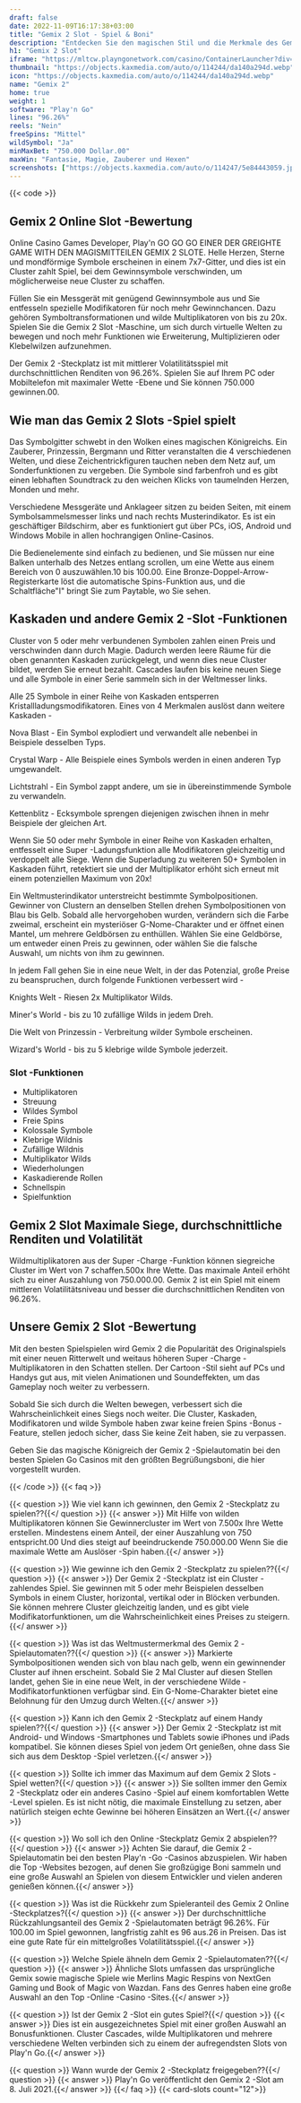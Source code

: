 ```yaml
---
draft: false
date: 2022-11-09T16:17:38+03:00
title: "Gemix 2 Slot - Spiel & Boni"
description: "Entdecken Sie den magischen Stil und die Merkmale des Gemix 2 Online Slot mit unserem vollständigen Bewertungen. Wir behandeln das Gameplay und wo Sie die besten Casino -Boni finden können."
h1: "Gemix 2 Slot"
iframe: "https://mltcw.playngonetwork.com/casino/ContainerLauncher?div=game-container-game-313984&gid=gemix2&lang=en_EN&pid=124&ticket=practice&practice=1&demo=2&embedmode=iframe&origin=&channel=desktop&callback=cms.widget.Game.externalEventHandler"
thumbnail: "https://objects.kaxmedia.com/auto/o/114244/da140a294d.webp"
icon: "https://objects.kaxmedia.com/auto/o/114244/da140a294d.webp"
name: "Gemix 2"
home: true
weight: 1
software: "Play'n Go"
lines: "96.26%"
reels: "Nein"
freeSpins: "Mittel"
wildSymbol: "Ja"
minMaxBet: "750.000 Dollar.00"
maxWin: "Fantasie, Magie, Zauberer und Hexen"
screenshots: ["https://objects.kaxmedia.com/auto/o/114247/5e84443059.jpeg"]
---
```


{{< code >}}<h2>Gemix 2 Online Slot -Bewertung</h2><p>Online Casino Games Developer, Play'n GO GO GO EINER DER GREIGHTE GAME WITH DEN MAGISMITTEILEN GEMIX 2 SLOTE. Helle Herzen, Sterne und mondförmige Symbole erscheinen in einem 7x7-Gitter, und dies ist ein Cluster zahlt Spiel, bei dem Gewinnsymbole verschwinden, um möglicherweise neue Cluster zu schaffen.</p><p>Füllen Sie ein Messgerät mit genügend Gewinnsymbole aus und Sie entfesseln spezielle Modifikatoren für noch mehr Gewinnchancen. Dazu gehören Symboltransformationen und wilde Multiplikatoren von bis zu 20x. Spielen Sie die Gemix 2 Slot -Maschine, um sich durch virtuelle Welten zu bewegen und noch mehr Funktionen wie Erweiterung, Multiplizieren oder Klebelwilzen aufzunehmen.</p><p>Der Gemix 2 -Steckplatz ist mit mittlerer Volatilitätsspiel mit durchschnittlichen Renditen von 96.26%. Spielen Sie auf Ihrem PC oder Mobiltelefon mit maximaler Wette -Ebene und Sie können 750.000 gewinnen.00.</p><h2>Wie man das Gemix 2 Slots -Spiel spielt</h2><p>Das Symbolgitter schwebt in den Wolken eines magischen Königreichs. Ein Zauberer, Prinzessin, Bergmann und Ritter veranstalten die 4 verschiedenen Welten, und diese Zeichentrickfiguren tauchen neben dem Netz auf, um Sonderfunktionen zu vergeben. Die Symbole sind farbenfroh und es gibt einen lebhaften Soundtrack zu den weichen Klicks von taumelnden Herzen, Monden und mehr.</p><p>Verschiedene Messgeräte und Anklageer sitzen zu beiden Seiten, mit einem Symbolsammelsmesser links und nach rechts Musterindikator. Es ist ein geschäftiger Bildschirm, aber es funktioniert gut über PCs, iOS, Android und Windows Mobile in allen hochrangigen Online-Casinos.</p><p>Die Bedienelemente sind einfach zu bedienen, und Sie müssen nur eine Balken unterhalb des Netzes entlang scrollen, um eine Wette aus einem Bereich von 0 auszuwählen.10 bis 100.00. Eine Bronze-Doppel-Arrow-Registerkarte löst die automatische Spins-Funktion aus, und die Schaltfläche"I" bringt Sie zum Paytable, wo Sie sehen.</p><h2>Kaskaden und andere Gemix 2 -Slot -Funktionen</h2><p>Cluster von 5 oder mehr verbundenen Symbolen zahlen einen Preis und verschwinden dann durch Magie. Dadurch werden leere Räume für die oben genannten Kaskaden zurückgelegt, und wenn dies neue Cluster bildet, werden Sie erneut bezahlt. Cascades laufen bis keine neuen Siege und alle Symbole in einer Serie sammeln sich in der Weltmesser links.</p><p>Alle 25 Symbole in einer Reihe von Kaskaden entsperren Kristallladungsmodifikatoren. Eines von 4 Merkmalen auslöst dann weitere Kaskaden -</p><p>Nova Blast - Ein Symbol explodiert und verwandelt alle nebenbei in Beispiele desselben Typs.</p><p>Crystal Warp - Alle Beispiele eines Symbols werden in einen anderen Typ umgewandelt.</p><p>Lichtstrahl - Ein Symbol zappt andere, um sie in übereinstimmende Symbole zu verwandeln.</p><p>Kettenblitz - Ecksymbole sprengen diejenigen zwischen ihnen in mehr Beispiele der gleichen Art.</p><p>Wenn Sie 50 oder mehr Symbole in einer Reihe von Kaskaden erhalten, entfesselt eine Super -Ladungsfunktion alle Modifikatoren gleichzeitig und verdoppelt alle Siege. Wenn die Superladung zu weiteren 50+ Symbolen in Kaskaden führt, retektiert sie und der Multiplikator erhöht sich erneut mit einem potenziellen Maximum von 20x!</p><p>Ein Weltmusterindikator unterstreicht bestimmte Symbolpositionen. Gewinner von Clustern an denselben Stellen drehen Symbolpositionen von Blau bis Gelb. Sobald alle hervorgehoben wurden, verändern sich die Farbe zweimal, erscheint ein mysteriöser G-Nome-Charakter und er öffnet einen Mantel, um mehrere Geldbörsen zu enthüllen. Wählen Sie eine Geldbörse, um entweder einen Preis zu gewinnen, oder wählen Sie die falsche Auswahl, um nichts von ihm zu gewinnen.</p><p>In jedem Fall gehen Sie in eine neue Welt, in der das Potenzial, große Preise zu beanspruchen, durch folgende Funktionen verbessert wird -</p><p>Knights Welt - Riesen 2x Multiplikator Wilds.</p><p>Miner's World - bis zu 10 zufällige Wilds in jedem Dreh.</p><p>Die Welt von Prinzessin - Verbreitung wilder Symbole erscheinen.</p><p>Wizard's World - bis zu 5 klebrige wilde Symbole jederzeit.</p><h3>
Slot -Funktionen</h3><ul>
<li></span>
Multiplikatoren</li>
<li></span>
Streuung</li>
<li></span>
Wildes Symbol</li>
<li></span>
Freie Spins</li>
<li></span>
Kolossale Symbole</li>
<li></span>
Klebrige Wildnis</li>
<li></span>
Zufällige Wildnis</li>
<li></span>
Multiplikator Wilds</li>
<li></span>
Wiederholungen</li>
<li></span>
Kaskadierende Rollen</li>
<li></span>
Schnellspin</li>
<li></span>
Spielfunktion</li></ul><h2>Gemix 2 Slot Maximale Siege, durchschnittliche Renditen und Volatilität</h2><p>Wildmultiplikatoren aus der Super -Charge -Funktion können siegreiche Cluster im Wert von 7 schaffen.500x Ihre Wette. Das maximale Anteil erhöht sich zu einer Auszahlung von 750.000.00. Gemix 2 ist ein Spiel mit einem mittleren Volatilitätsniveau und besser die durchschnittlichen Renditen von 96.26%.</p><h2>Unsere Gemix 2 Slot -Bewertung</h2><p>Mit den besten Spielspielen wird Gemix 2 die Popularität des Originalspiels mit einer neuen Ritterwelt und weitaus höheren Super -Charge -Multiplikatoren in den Schatten stellen. Der Cartoon -Stil sieht auf PCs und Handys gut aus, mit vielen Animationen und Soundeffekten, um das Gameplay noch weiter zu verbessern.</p><p>Sobald Sie sich durch die Welten bewegen, verbessert sich die Wahrscheinlichkeit eines Siegs noch weiter. Die Cluster, Kaskaden, Modifikatoren und wilde Symbole haben zwar keine freien Spins -Bonus -Feature, stellen jedoch sicher, dass Sie keine Zeit haben, sie zu verpassen.</p><p>Geben Sie das magische Königreich der Gemix 2 -Spielautomatin bei den besten Spielen Go Casinos mit den größten Begrüßungsboni, die hier vorgestellt wurden.</p>
{{< /code >}}
{{< faq >}}

{{< question >}} Wie viel kann ich gewinnen, den Gemix 2 -Steckplatz zu spielen??{{</ question >}}
{{< answer >}} Mit Hilfe von wilden Multiplikatoren können Sie Gewinnercluster im Wert von 7.500x Ihre Wette erstellen. Mindestens einem Anteil, der einer Auszahlung von 750 entspricht.00 Und dies steigt auf beeindruckende 750.000.00 Wenn Sie die maximale Wette am Auslöser -Spin haben.{{</ answer >}}

{{< question >}} Wie gewinne ich den Gemix 2 -Steckplatz zu spielen??{{</ question >}}
{{< answer >}} Der Gemix 2 -Steckplatz ist ein Cluster -zahlendes Spiel. Sie gewinnen mit 5 oder mehr Beispielen desselben Symbols in einem Cluster, horizontal, vertikal oder in Blöcken verbunden. Sie können mehrere Cluster gleichzeitig landen, und es gibt viele Modifikatorfunktionen, um die Wahrscheinlichkeit eines Preises zu steigern.{{</ answer >}}

{{< question >}} Was ist das Weltmustermerkmal des Gemix 2 -Spielautomaten??{{</ question >}}
{{< answer >}} Markierte Symbolpositionen wenden sich von blau nach gelb, wenn ein gewinnender Cluster auf ihnen erscheint. Sobald Sie 2 Mal Cluster auf diesen Stellen landet, gehen Sie in eine neue Welt, in der verschiedene Wilde -Modifikatorfunktionen verfügbar sind. Ein G-Nome-Charakter bietet eine Belohnung für den Umzug durch Welten.{{</ answer >}}

{{< question >}} Kann ich den Gemix 2 -Steckplatz auf einem Handy spielen??{{</ question >}}
{{< answer >}} Der Gemix 2 -Steckplatz ist mit Android- und Windows -Smartphones und Tablets sowie iPhones und iPads kompatibel. Sie können dieses Spiel von jedem Ort genießen, ohne dass Sie sich aus dem Desktop -Spiel verletzen.{{</ answer >}}

{{< question >}} Sollte ich immer das Maximum auf dem Gemix 2 Slots -Spiel wetten?{{</ question >}}
{{< answer >}} Sie sollten immer den Gemix 2 -Steckplatz oder ein anderes Casino -Spiel auf einem komfortablen Wette -Level spielen. Es ist nicht nötig, die maximale Einstellung zu setzen, aber natürlich steigen echte Gewinne bei höheren Einsätzen an Wert.{{</ answer >}}

{{< question >}} Wo soll ich den Online -Steckplatz Gemix 2 abspielen??{{</ question >}}
{{< answer >}} Achten Sie darauf, die Gemix 2 -Spielautomatin bei den besten Play'n -Go -Casinos abzuspielen. Wir haben die Top -Websites bezogen, auf denen Sie großzügige Boni sammeln und eine große Auswahl an Spielen von diesem Entwickler und vielen anderen genießen können.{{</ answer >}}

{{< question >}} Was ist die Rückkehr zum Spieleranteil des Gemix 2 Online -Steckplatzes?{{</ question >}}
{{< answer >}} Der durchschnittliche Rückzahlungsanteil des Gemix 2 -Spielautomaten beträgt 96.26%. Für 100.00 im Spiel gewonnen, langfristig zahlt es 96 aus.26 in Preisen. Das ist eine gute Rate für ein mittelgroßes Volatilitätsspiel.{{</ answer >}}

{{< question >}} Welche Spiele ähneln dem Gemix 2 -Spielautomaten??{{</ question >}}
{{< answer >}} Ähnliche Slots umfassen das ursprüngliche Gemix sowie magische Spiele wie Merlins Magic Respins von NextGen Gaming und Book of Magic von Wazdan. Fans des Genres haben eine große Auswahl an den Top -Online -Casino -Sites.{{</ answer >}}

{{< question >}} Ist der Gemix 2 -Slot ein gutes Spiel?{{</ question >}}
{{< answer >}} Dies ist ein ausgezeichnetes Spiel mit einer großen Auswahl an Bonusfunktionen. Cluster Cascades, wilde Multiplikatoren und mehrere verschiedene Welten verbinden sich zu einem der aufregendsten Slots von Play'n Go.{{</ answer >}}

{{< question >}} Wann wurde der Gemix 2 -Steckplatz freigegeben??{{</ question >}}
{{< answer >}} Play'n Go veröffentlicht den Gemix 2 -Slot am 8. Juli 2021.{{</ answer >}}
{{</ faq >}}
{{< card-slots count="12">}}